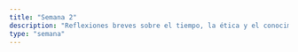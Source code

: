 ```yaml
---
title: "Semana 2"
description: "Reflexiones breves sobre el tiempo, la ética y el conocimiento."
type: "semana"
---
```

